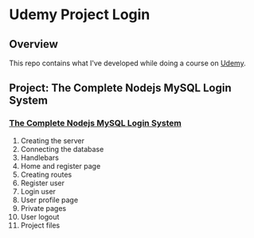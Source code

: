 # Udemy Project Login

## Overview
This repo contains what I've developed while doing a course on [Udemy](https://www.udemy.com/).

## Project: The Complete Nodejs MySQL Login System
### [The Complete Nodejs MySQL Login System](https://www.udemy.com/course/the-complete-nodejs-mysql-login-system)
1. Creating the server
2. Connecting the database
3. Handlebars
4. Home and register page
5. Creating routes
6. Register user
7. Login user
8. User profile page
9. Private pages
10. User logout
11. Project files
